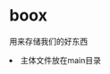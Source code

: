 # boox
用来存储我们的好东西
<html>
<body background="http://www.dmoe.cc/random.php">
<li>主体文件放在main目录</li>

</body>
</html>
